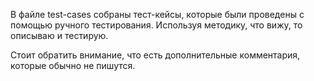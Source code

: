 В файле test-cases собраны тест-кейсы, которые были проведены с помощью ручного тестирования. 
Используя методику, что вижу, то описываю и тестирую.

Стоит обратить внимание, что есть дополнительные комментария, которые обычно не пишутся.
